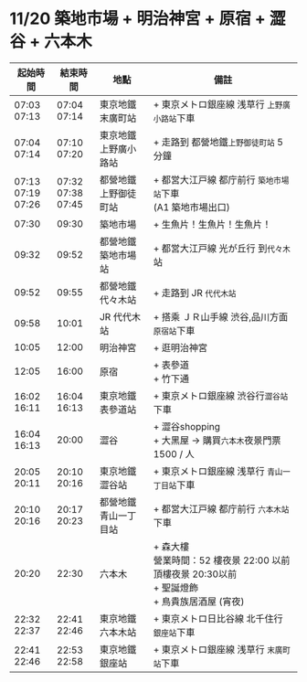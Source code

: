 # 11/20 築地市場 + 明治神宮 + 原宿 + 澀谷 + 六本木

| 起始時間 | 結束時間 | 地點 | 備註 |
|-|-|-|-|
| 07:03<br>07:13 | 07:04<br>07:14 | 東京地鐵<br>末廣町站 | + 東京メトロ銀座線 浅草行 `上野廣小路站`下車 |
| 07:04<br>07:14 | 07:10<br>07:20 | 東京地鐵<br>上野廣小路站 | + 走路到 都營地鐵`上野御徒町站` 5 分鐘 |
| 07:13<br>07:19<br>07:26 | 07:32<br>07:38<br>07:45 | 都營地鐵<br>上野御徒町站 | + 都営大江戸線 都庁前行 `築地市場站`下車<br>(A1 築地市場出口) |
| 07:30 | 09:30 | 築地市場 | + 生魚片！生魚片！生魚片！ |
| 09:32 | 09:52 | 都營地鐵<br>築地市場站 | + 都営大江戸線 光が丘行 到`代々木`站 |
| 09:52 | 09:55 | 都營地鐵<br>代々木站 | + 走路到 JR `代代木站` |
| 09:58 | 10:01 | JR 代代木站 | + 搭乘 ＪＲ山手線 渋谷,品川方面`原宿站`下車 |
| 10:05 | 12:00 | 明治神宮 | + 逛明治神宮 |
| 12:05 | 16:00 | 原宿 | + 表參道<br>+ 竹下通<br> |
| 16:02<br>16:11 | 16:04<br>16:13 | 東京地鐵<br>表參道站 | + 東京メトロ銀座線 渋谷行`澀谷站`下車 |
| 16:04<br>16:13 | 20:00 | 澀谷 | + 澀谷shopping<br>+ 大黑屋 -> 購買`六本木`夜景門票 1500 / 人 |
| 20:05<br>20:11 | 20:10<br>20:16 | 東京地鐵<br>澀谷站 | + 東京メトロ銀座線 浅草行 `青山一丁目站`下車 |
| 20:10<br>20:16 | 20:17<br>20:23 | 都營地鐵<br>青山一丁目站 | + 都営大江戸線 都庁前行 `六本木站`下車 |
| 20:20 | 22:30 | 六本木 | + 森大樓<br>營業時間：52 樓夜景 22:00 以前<br>頂樓夜景 20:30以前<br>+ 聖誕燈飾<br>+ 鳥貴族居酒屋 (宵夜) |
| 22:32<br>22:37 | 22:41<br>22:46 | 東京地鐵<br>六本木站 | + 東京メトロ日比谷線 北千住行 `銀座站`下車 |
| 22:41<br>22:46 | 22:53<br>22:58 | 東京地鐵<br>銀座站 | + 東京メトロ銀座線 浅草行 `末廣町站`下車 |
